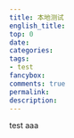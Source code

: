 ```yaml
---
title: 本地测试
english_title:
top: 0
date:
categories: 
tags: 
- test
fancybox:
comments: true
permalink:
description:
---
```

test
aaa
<!--more-->